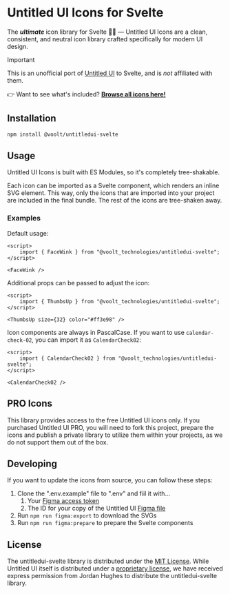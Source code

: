 # Untitled UI Icons for Svelte

The _**ultimate**_ icon library for Svelte 🧡✨ — Untitled UI Icons are a clean, consistent, and neutral icon library crafted specifically for modern UI design.

> [!IMPORTANT]  
> This is an unofficial port of [Untitled UI](https://www.untitledui.com) to Svelte, and is _not_ affiliated with them.

👉 Want to see what's included? [**Browse all icons here!**](https://www.untitledui.com/free-icons)

## Installation

```sh
npm install @voolt/untitledui-svelte
```

## Usage

Untitled UI Icons is built with ES Modules, so it's completely tree-shakable.

Each icon can be imported as a Svelte component, which renders an inline SVG element. This way, only the icons that are imported into your project are included in the final bundle. The rest of the icons are tree-shaken away.

### Examples

Default usage:

```svelte
<script>
	import { FaceWink } from "@voolt_technologies/untitledui-svelte";
</script>

<FaceWink />
```

Additional props can be passed to adjust the icon:

```svelte
<script>
	import { ThumbsUp } from "@voolt_technologies/untitledui-svelte";
</script>

<ThumbsUp size={32} color="#ff3e98" />
```

Icon components are always in PascalCase. If you want to use `calendar-check-02`, you can import it as `CalendarCheck02`:

```svelte
<script>
	import { CalendarCheck02 } from "@voolt_technologies/untitledui-svelte";
</script>

<CalendarCheck02 />
```

## PRO Icons

This library provides access to the free Untitled UI icons only. If you purchased Untitled UI PRO, you will need to fork this project, prepare the icons and publish a private library to utilize them within your projects, as we do not support them out of the box.

## Developing

If you want to update the icons from source, you can follow these steps:

1. Clone the ".env.example" file to ".env" and fiil it with...
   1. Your [Figma access token](https://www.figma.com/developers/api#access-tokens)
   2. The ID for your copy of the Untitled UI [Figma file](https://store.untitledui.com/buy/icons-free)
2. Run `npm run figma:export` to download the SVGs
3. Run `npm run figma:prepare` to prepare the Svelte components

## License

The untitledui-svelte library is distributed under the [MIT License](./LICENSE). While Untitled UI itself is distributed under a [proprietary license](https://www.untitledui.com/legal/license), we have received express permission from Jordan Hughes to distribute the untitledui-svelte library.
